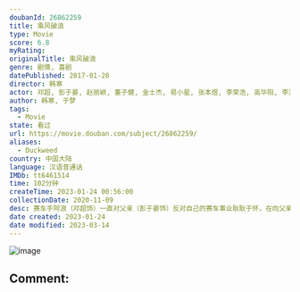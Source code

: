 ```yaml
---
doubanId: 26862259
title: 乘风破浪
type: Movie
score: 6.8
myRating: 
originalTitle: 乘风破浪
genre: 剧情, 喜剧
datePublished: 2017-01-28
director: 韩寒
actor: 邓超, 彭于晏, 赵丽颖, 董子健, 金士杰, 易小星, 张本煜, 李荣浩, 高华阳, 李淳, 孙伊涵, 熊黎, 李春嫒, 潘米, 小马达, 金毛期期, 孙启恒, 彭菲茗, 贾川西, 张国庆, 程诚, 白珞力, 方励, 冷海铭, 陈佳意, 王箫淇, 韩寒爷爷
author: 韩寒, 于梦
tags:
  - Movie
state: 看过
url: https://movie.douban.com/subject/26862259/
aliases:
  - Duckweed
country: 中国大陆
language: 汉语普通话
IMDb: tt6461514
time: 102分钟
createTime: 2023-01-24 00:56:00
collectionDate: 2020-11-09
desc: 赛车手阿浪（邓超饰）一直对父亲（彭于晏饰）反对自己的赛车事业耿耿于怀，在向父亲证明自己的过程中，阿浪却意外卷入了一场奇妙的冒险。他在这段经历中结识了一群兄弟好友，一同闯过许多奇幻的经历，也对自己的...
date created: 2023-01-24
date modified: 2023-03-14
---
```


![image](p2408407697.jpg)

Comment:
---
